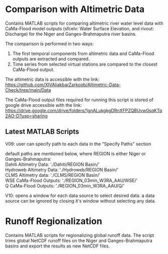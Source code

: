 # Comparison with Altimetric Data
Contains MATLAB scripts for comparing altimetric river water level data with CaMa-Flood model outputs (sfcelv: Water Surface Elevation, and rivout: Discharge) for the Niger and Ganges-Brahmaputra river basins.

The comparison is performed in two ways:

  1. The first temporal components from altimetric data and CaMa-Flood outputs are extracted and compared.
  2. Time series from selected virtual stations are compared to the closest CaMa-Flood output.

The altimetric data is accessible with the link:
https://github.com/XIVAliakbarZarkoob/Altimetric-Data-Check/tree/main/Data

The CaMa-Flood output files required for running this script is stored of google drive accessible with the link:
https://drive.google.com/drive/folders/1gnALukgkgDRnXFPZQBUvw0sqKTq2AO-D?usp=sharing

## Latest MATLAB Scripts

V09: user can specify path to each data in the "Specify Paths" section

default paths are mentioned below, where REGION is either Niger or Ganges-Brahmaputra:                                                                     
Dahiti Altimetry Data: './Dahiti/REGION Basin/'                                                                     
Hydroweb Altimetry Data: './Hydroweb/REGION Basin/'                                                                      
CLMS Altimetry data: './CLMS/REGION Basin/'                                                                      
WSE CaMa-Flood Outputs: './REGION_03min_W3RA_AAU/WSE/'                                                                      
Q CaMa-Flood Outputs: './REGION_03min_W3RA_AAU/Q/'

V10: opens a window for each data source to select desired data. a data source can be ignored by closing it's window without selecting any data.



# Runoff Regionalization
Contains MATLAB scripts for regionalizing global runoff data. The script trims global NetCDF runoff files on the Niger and Ganges-Brahmaputra basins and export the results as new NetCDF files.
